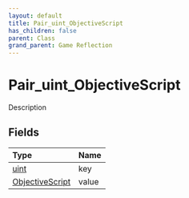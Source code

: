 ```yaml
---
layout: default
title: Pair_uint_ObjectiveScript
has_children: false
parent: Class
grand_parent: Game Reflection
---
```

# Pair_uint_ObjectiveScript
Description 

## Fields

| Type | Name |
|:----------|:--------------|
| [uint](/riftbreaker-wiki/docs/game-reflection/components/uint/) | key |
| [ObjectiveScript](/riftbreaker-wiki/docs/game-reflection/classes/objective_script/) | value |

